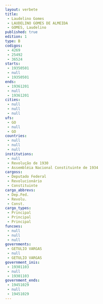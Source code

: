 ```yaml
---
layout: verbete
title:
 - Laudelino Gomes
 - LAUDELINO GOMES DE ALMEIDA
 - GOMES, Laudelino
published: true
edition: 1  
type: B
codigos: 
 - 4269
 - 25492
 - 36524
starts: 
 - 19350501
 - null 
 - 19350501
ends: 
 - 19361201
 - null 
 - 19361201
cities: 
 - null 
 - null 
 - null 
ufs: 
 - GO
 - null 
 - GO
countries: 
 - null 
 - null 
 - null 
institutions: 
 - null 
 - Revolução de 1930
 - Assembléia Nacional Constituinte de 1934
cargoss: 
 - Deputado Federal
 - Revolucionário
 - Constituinte
cargo_abbrevs: 
 - Dep.Fed.
 - Revolu.
 - Const.
cargo_types: 
 - Principal
 - Principal
 - Principal
funcoes: 
 - null 
 - null 
 - null 
governments: 
 - GETULIO VARGAS
 - null 
 - GETULIO VARGAS
government_inis: 
 - 19301103
 - null 
 - 19301103
government_ends: 
 - 19451029
 - null 
 - 19451029
---
```


